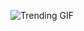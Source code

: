 
<!-- GIF_SECTION -->
![Trending GIF](https://media1.giphy.com/media/v1.Y2lkPThiYjIxNzcyc3J6M2JnZzZscjd1dGtsNGhjYXd4a3F1OGZiZTZ0d3QwNDB5b25reCZlcD12MV9naWZzX3NlYXJjaCZjdD1n/HekrB46ZE0f5K/giphy.gif)
<!-- END_GIF_SECTION -->
